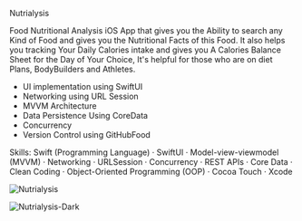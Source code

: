 Nutrialysis

Food Nutritional Analysis iOS App that gives you the Ability to search any Kind of Food and gives you the Nutritional Facts of this Food.
It also helps you tracking Your Daily Calories intake and gives you A Calories Balance Sheet for the Day of Your Choice, It's helpful for those who are on diet Plans, BodyBuilders and Athletes.

- UI implementation using SwiftUI
- Networking using URL Session
- MVVM Architecture
- Data Persistence Using CoreData
- Concurrency
- Version Control using GitHubFood
  
Skills: Swift (Programming Language) · SwiftUI · Model-view-viewmodel (MVVM) · Networking · URLSession · Concurrency · REST APIs · Core Data · Clean Coding · Object-Oriented Programming (OOP) · Cocoa Touch · Xcode

![Nutrialysis](https://github.com/MohamedSaiko/Nutrialysis/assets/60336337/b3e5189c-927b-4717-a22d-f21df2dccfa1)

![Nutrialysis-Dark](https://github.com/MohamedSaiko/Nutrialysis/assets/60336337/ee647974-637b-45ca-82f6-9e550a3a7065)

